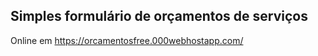 ## Simples formulário de orçamentos de serviços

Online em https://orcamentosfree.000webhostapp.com/
